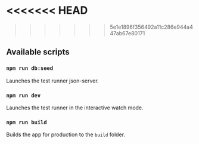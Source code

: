 <<<<<<< HEAD
=======

>>>>>>> 5e1e1896f356492a11c286e944a447ab67e80171
## Available scripts

### `npm run db:seed`
Launches the test runner json-server.

### `npm run dev`
Launches the test runner in the interactive watch mode.

### `npm run build`
Builds the app for production to the `build` folder.
